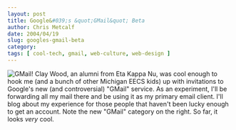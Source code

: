 ```yaml
---
layout: post
title: Google&#039;s &quot;GMail&quot; Beta
author: Chris Metcalf
date: 2004/04/19
slug: googles-gmail-beta
category: 
tags: [ cool-tech, gmail, web-culture, web-design ]
---
```


<img class="wrapped" src="/uploads/logo.gif" alt="GMail!" /> Clay Wood, an alumni from Eta Kappa Nu, was cool enough to hook me (and a bunch of other Michigan EECS kids) up with invitations to Google's new (and controversial) "GMail" service.
As an experiment, I'll be forwarding all my mail there and be using it as my primary email client. I'll blog about my experience for those people that haven't been lucky enough to get an account. Note the new "GMail" category on the right.
So far, it looks <em>very</em> cool.
